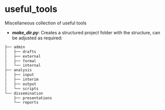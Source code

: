 # useful_tools
Miscellaneous collection of useful tools

- ***make_dir.py***:
Creates a structured project folder with the structure, can be adjusted as required:
```bash
├── admin
│   ├── drafts
│   ├── external
│   ├── formal
│   └── internal
├── analysis
│   ├── input
│   ├── interim
│   ├── output
│   └── scripts
└── dissemination
    ├── presentations
    └── reports
```
